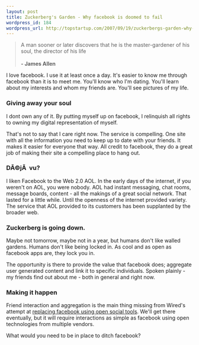 ```yaml
--- 
layout: post
title: Zuckerberg's Garden - Why facebook is doomed to fail
wordpress_id: 184
wordpress_url: http://topstartup.com/2007/09/19/zuckerbergs-garden-why-facebook-is-doomed-to-fail/
---
```

<blockquote>A man sooner or later discovers that he is the master-gardener of his soul, the director of his life<br/><br/><strong>- James Allen</strong></blockquote>

I love facebook. I use it at least once a day. It's easier to know me through facebook than it is to meet me. You'll know who I'm dating. You'll learn about my interests and whom my friends are. You'll see pictures of my life.
<h3>Giving away your soul</h3>
I dont own any of it. By putting myself up on facebook, I relinquish all rights to owning my digital representation of myself.<!--more-->

That's not to say that I care right now. The service is compelling. One site with all the information you need to keep up to date with your friends. It makes it easier for everyone that way. All credit to facebook, they do a great job of making their site a compelling place to hang out.
<h3>DÃ©jÃ  vu?</h3>
I liken Facebook to the Web 2.0 AOL. In the early days of the internet, if you weren't on AOL, you were nobody. AOL had instant messaging, chat rooms, message boards, content - all the makings of a great social network. That lasted for a little while. Until the openness of the internet provided variety. The service that AOL provided to its customers has been supplanted by the broader web.
<h3>Zuckerberg is going down.</h3>
Maybe not tomorrow, maybe not in a year, but humans don't like walled gardens. Humans don't like being locked in. As cool and as open as facebook apps are, they lock you in.

The opportunity is there to provide the value that facebook does; aggregate user generated content and link it to specific individuals. Spoken plainly - my friends find out about me - both in general and right now.
<h3>Making it happen</h3>
Friend interaction and aggregation is the main thing missing from Wired's attempt at <a href="http://howto.wired.com/wiredhowtos/index.cgi?page_name=replace_facebook_using_open_social_tools;action=display;category=Live">replacing facebook using open social tools</a>. We'll get there eventually, but it will require interactions as simple as facebook using open technologies from multiple vendors.

What would you need to be in place to ditch facebook?
